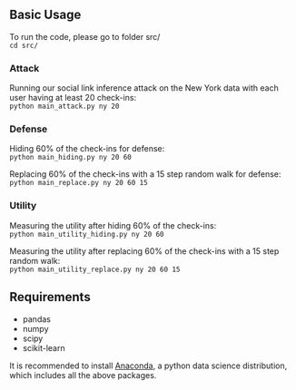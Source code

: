 
## Basic Usage
To run the code, please go to folder src/
<br/>``cd src/``

### Attack
Running our social link inference attack on the New York data with each user having at least 20 check-ins:
<br/>``python main_attack.py ny 20``

### Defense
Hiding 60% of the check-ins for defense:
<br/>``python main_hiding.py ny 20 60``

Replacing 60% of the check-ins with a 15 step random walk for defense:
<br/>``python main_replace.py ny 20 60 15``

### Utility
Measuring the utility after hiding 60% of the check-ins:
<br/>``python main_utility_hiding.py ny 20 60``

Measuring the utility after replacing 60% of the check-ins with a 15 step random walk:
<br/>``python main_utility_replace.py ny 20 60 15``

## Requirements
* pandas
* numpy
* scipy
* scikit-learn

It is recommended to install [Anaconda](https://www.continuum.io/downloads), a python data science distribution, which includes all the above packages.
